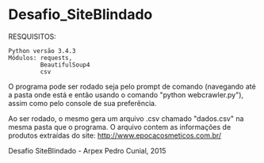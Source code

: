 # Desafio_SiteBlindado

RESQUISITOS:

    Python versão 3.4.3
    Módulos: requests,
             BeautifulSoup4
             csv 

O programa pode ser rodado seja pelo prompt de comando (navegando até a pasta onde está e então usando o comando "python webcrawler.py"), assim como pelo console de sua preferência.

Ao ser rodado, o mesmo gera um arquivo .csv chamado "dados.csv" na mesma pasta que o programa. O arquivo contem as informações de produtos extraídas do site: http://www.epocacosmeticos.com.br/

Desafio SiteBlindado - Arpex
Pedro Cunial, 2015
